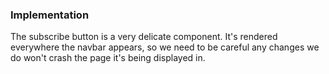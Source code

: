 ### Implementation
The subscribe button is a very delicate component. It's rendered everywhere the navbar appears, so we need to be careful any changes we do won't crash the page it's being displayed in.